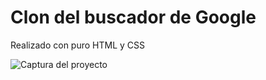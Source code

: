 # Clon del buscador de Google

Realizado con puro HTML y CSS

![Captura del proyecto](https://i.gyazo.com/4099e744436bdcf335ac0da2f85c0478.png "Clon del buscador de Google")
